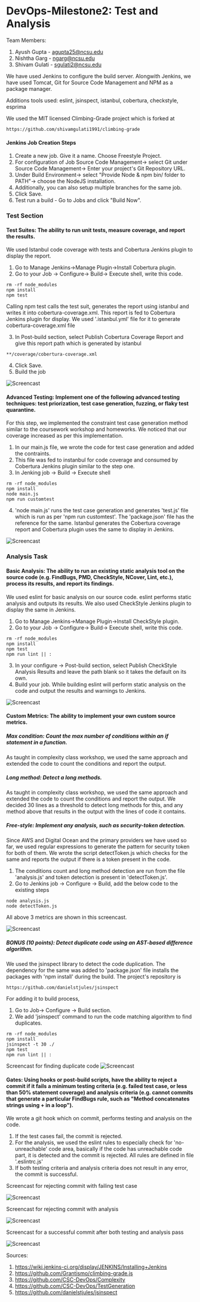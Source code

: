 # DevOps-Milestone2: Test and Analysis

Team Members:

1. Ayush Gupta - agupta25@ncsu.edu
2. Nishtha Garg - ngarg@ncsu.edu
3. Shivam Gulati - sgulati2@ncsu.edu

We have used Jenkins to configure the build server. Alongwith Jenkins, we have used Tomcat, Git for Source Code Management and NPM as a package manager.

Additions tools used: eslint, jsinspect, istanbul, cobertura, checkstyle, esprima

We used the MIT licensed Climbing-Grade project which is forked at 
```
https://github.com/shivamgulati1991/climbing-grade
```

#### Jenkins Job Creation Steps


1. Create a new job. Give it a name. Choose Freestyle Project.
2. For configuration of Job
   Source Code Management-> select Git under Source Code Management-> Enter your project's Git Repository URL.
3. Under Build Environment-> select "Provide Node & npm bin/ folder to PATH"-> choose the NodeJS installation.
4. Additionally, you can also setup multiple branches for the same job.
5. Click Save.
5. Test run a build - Go to Jobs and click "Build Now". 

### Test Section

#### Test Suites: The ability to run unit tests, measure coverage, and report the results.

We used Istanbul code coverage with tests and Cobertura Jenkins plugin to display the report.

1. Go to Manage Jenkins->Manage Plugin->Install Cobertura plugin.
2. Go to your Job -> Configure-> Build-> Execute shell, write this code.

```
rm -rf node_modules
npm install
npm test
```

Calling npm test calls the test suit, generates the report using istanbul and writes it into cobertura-coverage.xml. This report is fed to Cobertura Jenkins plugin for display. We used '.istanbul.yml' file for it to generate cobertura-coverage.xml file

3. In Post-build section, select Publish Cobertura Coverage Report and give this report path which is generated by istanbul

```
**/coverage/cobertura-coverage.xml
```

4. Click Save.
5. Build the job
   
![Screencast](https://github.com/shivamgulati1991/DevOps-Milestone2/blob/master/Screens/1.gif)


#### Advanced Testing: Implement one of the following advanced testing techniques: test priorization, test case generation, fuzzing, or flaky test quarantine.

For this step, we implemented the constraint test case generation method similar to the coursework workshop and homeworks. We noticed that our coverage increased as per this implementation.

1. In our main.js file, we wrote the code for test case generation and added the contraints.
2. This file was fed to instanbul for code coverage and consumed by Cobertura Jenkins plugin similar to the step one.
3. In Jenking job -> Build -> Execute shell

```
rm -rf node_modules
npm install
node main.js
npm run customtest

```

4. 'node main.js' runs the test case generation and generates 'test.js' file which is run as per 'npm run customtest'. The 'package.json' file has the reference for the same. Istanbul generates the Cobertura coverage report and Cobertura plugin uses the same to display in Jenkins.

![Screencast](https://github.com/shivamgulati1991/DevOps-Milestone2/blob/master/Screens/2.gif)

### Analysis Task

#### Basic Analysis: The ability to run an existing static analysis tool on the source code (e.g. FindBugs, PMD, CheckStyle, NCover, Lint, etc.), process its results, and report its findings.

We used eslint for basic analysis on our source code. eslint performs static analysis and outputs its results. We also used CheckStyle Jenkins plugin to display the same in Jenkins.

1. Go to Manage Jenkins->Manage Plugin->Install CheckStyle plugin.
2. Go to your Job -> Configure-> Build-> Execute shell, write this code.

```
rm -rf node_modules
npm install
npm test
npm run lint || :
```

3. In your configure -> Post-build section, select Publish CheckStyle Analysis Results and leave the path blank so it takes the default on its own.
4. Build your job. While building eslint will perform static analysis on the code and output the results and warnings to Jenkins.

![Screencast](https://github.com/shivamgulati1991/DevOps-Milestone2/blob/master/Screens/3.gif)


#### Custom Metrics: The ability to implement your own custom source metrics.

##### Max condition: Count the max number of conditions within an if statement in a function.

As taught in complexity class workshop, we used the same approach and extended the code to count the conditions and report the output.

##### Long method: Detect a long methods.

As taught in complexity class workshop, we used the same approach and extended the code to count the conditions and report the output. We decided 30 lines as a threshold to detect long methods for this, and any method above that results in the output with the lines of code it contains.

##### Free-style: Implement any analysis, such as security-token detection.

Since AWS and Digital Ocean and the primary providers we have used so far, we used regular expressions to generate the pattern for security token for both of them. We wrote the script detectToken.js which checks for the same and reports the output if there is a token present in the code.

1. The conditions count and long method detection are run from the file 'analysis.js' and token detection is present in 'detectToken.js'.
2. Go to Jenkins job -> Configure -> Build, add the below code to the existing steps

```
node analysis.js
node detectToken.js
```

All above 3 metrics are shown in this screencast. 

![Screencast](https://github.com/shivamgulati1991/DevOps-Milestone2/blob/master/Screens/4_1.gif)

##### BONUS (10 points): Detect duplicate code using an AST-based difference algorithm.

We used the jsinspect library to detect the code duplication. The dependency for the same was added to 'package.json' file installs the packages with 'npm install' during the build. The project's repository is 
```
https://github.com/danielstjules/jsinspect
```
For adding it to build process,

1. Go to Job-> Configure -> Build section.
2. We add 'jsinspect' command to run the code matching algorithm to find duplicates.

```
rm -rf node_modules
npm install
jsinspect -t 30 ./
npm test
npm run lint || :
```

Screencast for finding duplicate code
![Screencast](https://github.com/shivamgulati1991/DevOps-Milestone2/blob/master/Screens/4_4.gif)


#### Gates: Using hooks or post-build scripts, have the ability to reject a commit if it fails a minimum testing criteria (e.g. failed test case, or less than 50% statement coverage) and analysis criteria (e.g. cannot commits that generate a particular FindBugs rule, such as "Method concatenates strings using + in a loop").

We wrote a git hook which on commit, performs testing and analysis on the code.

1. If the test cases fail, the commit is rejected.
2. For the analysis, we used the eslint rules to especially check for 'no-unreachable' code area, basically if the code has unreachable code part, it is detected and the commit is rejected. All rules are defined in file '.eslintrc.js'
3. If both testing criteria and analysis criteria does not result in any error, the commit is successful.


Screencast for rejecting commit with failing test case

![Screencast](https://github.com/shivamgulati1991/DevOps-Milestone2/blob/master/Screens/5_fail1.gif)

Screencast for rejecting commit with analysis

![Screencast](https://github.com/shivamgulati1991/DevOps-Milestone2/blob/master/Screens/5_fail2.gif)

Screencast for a successful commit after both testing and analysis pass

![Screencast](https://github.com/shivamgulati1991/DevOps-Milestone2/blob/master/Screens/5_pass.gif)


Sources:

1. https://wiki.jenkins-ci.org/display/JENKINS/Installing+Jenkins
2. https://github.com/Grantismo/climbing-grade.js
3. https://github.com/CSC-DevOps/Complexity
4. https://github.com/CSC-DevOps/TestGeneration
5. https://github.com/danielstjules/jsinspect

